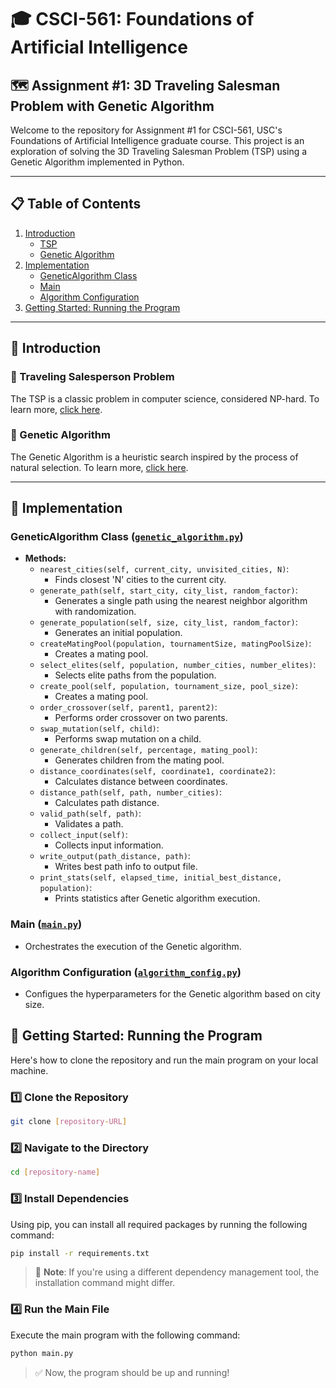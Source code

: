 # 🎓 CSCI-561: Foundations of Artificial Intelligence

## 🗺️ Assignment #1: 3D Traveling Salesman Problem with Genetic Algorithm

Welcome to the repository for Assignment #1 for CSCI-561, USC's Foundations of Artificial Intelligence graduate course. This project is an exploration of solving the 3D Traveling Salesman Problem (TSP) using a Genetic Algorithm implemented in Python. 

---

## 📋 Table of Contents
1. [Introduction](#🌟-introduction)
    - [TSP](#🚗-traveling-salesperson-problem)
    - [Genetic Algorithm](#🧬-genetic-algorithm)
2. [Implementation](#🔨-implementation)
    - [GeneticAlgorithm Class](#geneticalgorithm-class-genetic_algorithmpy)
    - [Main](#main-mainpy)
    - [Algorithm Configuration](#algorithm-configuration-algorithm_configpy)
3. [Getting Started: Running the Program](#🚀-getting-started-running-the-program)

---

## 🌟 Introduction

### 🚗 Traveling Salesperson Problem
The TSP is a classic problem in computer science, considered NP-hard. To learn more, [click here](https://blog.routific.com/blog/traveling-salesman-problem).

### 🧬 Genetic Algorithm
The Genetic Algorithm is a heuristic search inspired by the process of natural selection. To learn more, [click here](https://towardsdatascience.com/introduction-to-genetic-algorithms-including-example-code-e396e98d8bf3).

---

## 🔨 Implementation

### GeneticAlgorithm Class ([`genetic_algorithm.py`](https://github.com/mkschulz9/GeneticAlgorithm/blob/main/genetic_algorithm.py))
- **Methods:**
    - `nearest_cities(self, current_city, unvisited_cities, N)`: 
      - Finds closest 'N' cities to the current city.
    - `generate_path(self, start_city, city_list, random_factor)`: 
      - Generates a single path using the nearest neighbor algorithm with randomization.
    - `generate_population(self, size, city_list, random_factor)`: 
      - Generates an initial population.
    - `createMatingPool(population, tournamentSize, matingPoolSize)`: 
      - Creates a mating pool.
    - `select_elites(self, population, number_cities, number_elites)`: 
      - Selects elite paths from the population.
    - `create_pool(self, population, tournament_size, pool_size)`: 
      - Creates a mating pool.
    - `order_crossover(self, parent1, parent2)`: 
      - Performs order crossover on two parents.
    - `swap_mutation(self, child)`: 
      - Performs swap mutation on a child.
    - `generate_children(self, percentage, mating_pool)`: 
      - Generates children from the mating pool.
    - `distance_coordinates(self, coordinate1, coordinate2)`: 
      - Calculates distance between coordinates.
    - `distance_path(self, path, number_cities)`: 
      - Calculates path distance.
    - `valid_path(self, path)`: 
      - Validates a path.
    - `collect_input(self)`: 
      - Collects input information.
    - `write_output(path_distance, path)`: 
      - Writes best path info to output file.
    - `print_stats(self, elapsed_time, initial_best_distance, population)`: 
      - Prints statistics after Genetic algorithm execution.

### Main ([`main.py`](https://github.com/mkschulz9/GeneticAlgorithm/blob/main/main.py))
- Orchestrates the execution of the Genetic algorithm.

### Algorithm Configuration ([`algorithm_config.py`](https://github.com/mkschulz9/GeneticAlgorithm/blob/main/algorithm_config.py))
- Configues the hyperparameters for the Genetic algorithm based on city size.

## 🚀 Getting Started: Running the Program

Here's how to clone the repository and run the main program on your local machine.

### 1️⃣ Clone the Repository

```bash
git clone [repository-URL]
```

### 2️⃣ Navigate to the Directory

```bash
cd [repository-name]
```

### 3️⃣ Install Dependencies

Using pip, you can install all required packages by running the following command:

```bash
pip install -r requirements.txt
```

> 📝 **Note**: If you're using a different dependency management tool, the installation command might differ.

### 4️⃣ Run the Main File

Execute the main program with the following command:

```bash
python main.py
```

> ✅ Now, the program should be up and running!

